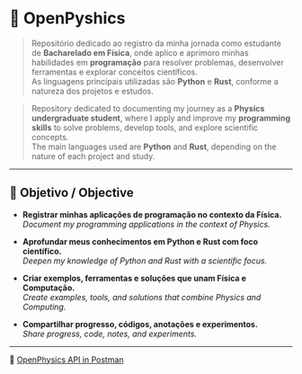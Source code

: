 # 📘 OpenPyshics

> Repositório dedicado ao registro da minha jornada como estudante de **Bacharelado em Física**, onde aplico e aprimoro minhas habilidades em **programação** para resolver problemas, desenvolver ferramentas e explorar conceitos científicos.  
> As linguagens principais utilizadas são **Python** e **Rust**, conforme a natureza dos projetos e estudos.  

> Repository dedicated to documenting my journey as a **Physics undergraduate student**, where I apply and improve my **programming skills** to solve problems, develop tools, and explore scientific concepts.  
> The main languages used are **Python** and **Rust**, depending on the nature of each project and study.  

---

## 🧭 Objetivo / Objective  

- **Registrar minhas aplicações de programação no contexto da Física.**  
  *Document my programming applications in the context of Physics.*  

- **Aprofundar meus conhecimentos em Python e Rust com foco científico.**  
  *Deepen my knowledge of Python and Rust with a scientific focus.*  

- **Criar exemplos, ferramentas e soluções que unam Física e Computação.**  
  *Create examples, tools, and solutions that combine Physics and Computing.*  

- **Compartilhar progresso, códigos, anotações e experimentos.**  
  *Share progress, code, notes, and experiments.*  

---
🔗 [OpenPhysics API in Postman](https://documenter.getpostman.com/view/29417482/2sB34foMwv)
